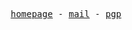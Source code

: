 <p align="center">
  <samp>
    <a href="https://ayilmaz.xyz/">homepage</a> -
    <a href="mailto:ayilmaz@ayilmaz.xyz">mail</a> -
    <a href="https://ayilmaz.xyz/ayilmaz.gpg">pgp</a>
  </samp>
</p>
